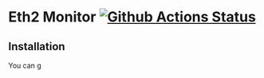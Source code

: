 # Eth2 Monitor [![Github Actions Status][svg link]][ci link]

[svg link]: https://github.com/stakefish/eth2-monitor/actions/workflows/main.yml/badge.svg
[ci link]: https://github.com/stakefish/eth2-monitor/actions/workflows/main.yml

## Installation ##

You can g
